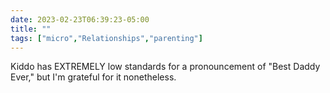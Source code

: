 ---date: 2023-02-23T06:39:23-05:00title: ""tags: ["micro","Relationships","parenting"]---Kiddo has EXTREMELY low standards for a pronouncement of "Best Daddy Ever," but I'm grateful for it nonetheless.